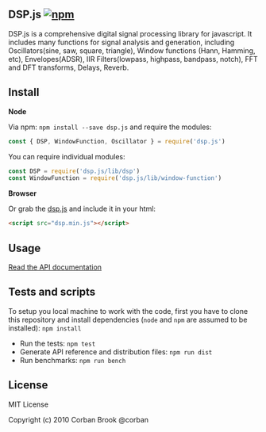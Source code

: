## DSP.js [![npm](https://img.shields.io/npm/v/dsp.js.svg?style=flat-square)](https://www.npmjs.com/package/dsp.js)

DSP.js is a comprehensive digital signal processing library for javascript.
It includes many functions for signal analysis and generation, including
Oscillators(sine, saw, square, triangle), Window functions (Hann, Hamming, etc),
Envelopes(ADSR), IIR Filters(lowpass, highpass, bandpass, notch), FFT and DFT
transforms, Delays, Reverb.

## Install

__Node__

Via npm: `npm install --save dsp.js` and require the modules:

```js
const { DSP, WindowFunction, Oscillator } = require('dsp.js')
```

You can require individual modules:

```js
const DSP = require('dsp.js/lib/dsp')
const WindowFunction = require('dsp.js/lib/window-function')
```

__Browser__

Or grab the [dsp.js](https://github.com/corbanbrook/dsp.js/blob/master/dist/dsp.min.js) and include it in your html:

```html
<script src="dsp.min.js"></script>
```

## Usage

[Read the API documentation](https://github.com/corbanbrook/dsp.js/blob/master/docs/API.md)

## Tests and scripts

To setup you local machine to work with the code, first you have to clone this repository and install dependencies (`node` and `npm` are assumed to be installed): `npm install`

- Run the tests: `npm test`
- Generate API reference and distribution files: `npm run dist`
- Run benchmarks: `npm run bench`


## License

MIT License

Copyright (c) 2010 Corban Brook @corban                                                    
